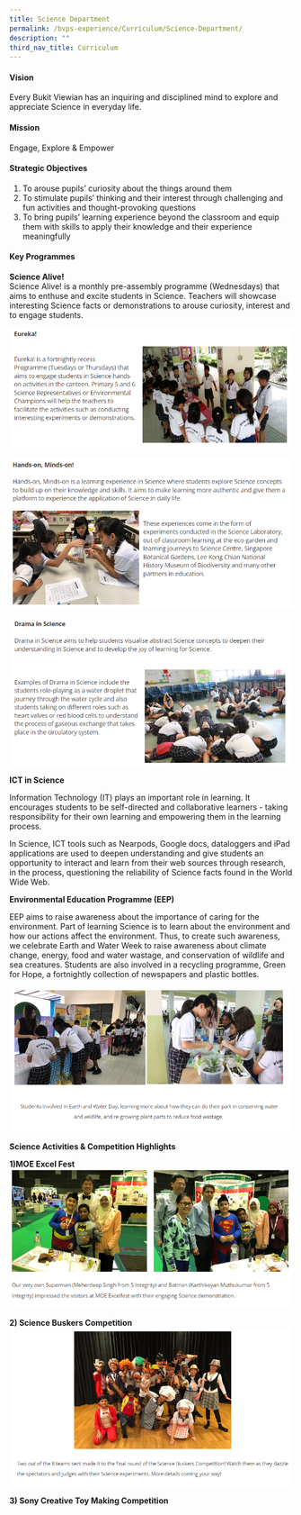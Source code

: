 ```yaml
---
title: Science Department
permalink: /bvps-experience/Curriculum/Science-Department/
description: ""
third_nav_title: Curriculum
---
```

#### **Vision**


Every Bukit Viewian has an inquiring and disciplined mind to explore and appreciate Science in everyday life.

#### **Mission**


Engage, Explore & Empower

#### **Strategic Objectives**


1.  To arouse pupils’ curiosity about the things around them
2.  To stimulate pupils’ thinking and their interest through challenging and fun activities and thought-provoking questions
3.  To bring pupils’ learning experience beyond the classroom and equip them with skills to apply their knowledge and their experience meaningfully

#### **Key Programmes** 


  
**Science Alive!**  
Science Alive! is a monthly pre-assembly programme (Wednesdays) that aims to enthuse and excite students in Science. Teachers will showcase interesting Science facts or demonstrations to arouse curiosity, interest and to engage students.

![](/images/BVPS%20Experience/Curriculum/Science%20Department/S1.png)

![](/images/BVPS%20Experience/Curriculum/Science%20Department/S2.png)

![](/images/BVPS%20Experience/Curriculum/Science%20Department/S3.png)

**ICT in Science**  

Information Technology (IT) plays an important role in learning. It encourages students to be self-directed and collaborative learners - taking responsibility for their own learning and empowering them in the learning process.  
  
In Science, ICT tools such as Nearpods, Google docs, dataloggers and iPad applications are used to deepen understanding and give students an opportunity to interact and learn from their web sources through research, in the process, questioning the reliability of Science facts found in the World Wide Web.  
  
  
**Environmental Education Programme (EEP)**  

EEP aims to raise awareness about the importance of caring for the environment. Part of learning Science is to learn about the environment and how our actions affect the environment. Thus, to create such awareness, we celebrate Earth and Water Week to raise awareness about climate change, energy, food and water wastage, and conservation of wildlife and sea creatures. Students are also involved in a recycling programme, Green for Hope, a fortnightly collection of newspapers and plastic bottles.

![](/images/BVPS%20Experience/Curriculum/Science%20Department/S4.png)

**Science Activities & Competition Highlights**  

**1)MOE Excel Fest**
![](/images/BVPS%20Experience/Curriculum/Science%20Department/S5.png)

**2) Science Buskers Competition**
![](/images/BVPS%20Experience/Curriculum/Science%20Department/S6.png)

**3) Sony Creative Toy Making Competition**
